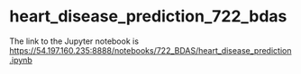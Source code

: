 # heart_disease_prediction_722_bdas
The link to the Jupyter notebook is https://54.197.160.235:8888/notebooks/722_BDAS/heart_disease_prediction.ipynb
